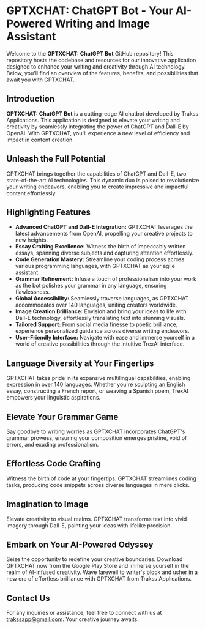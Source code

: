 # GPTXCHAT: ChatGPT Bot - Your AI-Powered Writing and Image Assistant

Welcome to the **GPTXCHAT: ChatGPT Bot** GitHub repository! This repository hosts the codebase and resources for our innovative application designed to enhance your writing and creativity through AI technology. Below, you'll find an overview of the features, benefits, and possibilities that await you with GPTXCHAT.

## Introduction

**GPTXCHAT: ChatGPT Bot** is a cutting-edge AI chatbot developed by Trakss Applications. This application is designed to elevate your writing and creativity by seamlessly integrating the power of ChatGPT and Dall-E by OpenAI. With GPTXCHAT, you'll experience a new level of efficiency and impact in content creation.

## Unleash the Full Potential

GPTXCHAT brings together the capabilities of ChatGPT and Dall-E, two state-of-the-art AI technologies. This dynamic duo is poised to revolutionize your writing endeavors, enabling you to create impressive and impactful content effortlessly.

## Highlighting Features

- **Advanced ChatGPT and Dall-E Integration:** GPTXCHAT leverages the latest advancements from OpenAI, propelling your creative projects to new heights.
- **Essay Crafting Excellence:** Witness the birth of impeccably written essays, spanning diverse subjects and capturing attention effortlessly.
- **Code Generation Mastery:** Streamline your coding process across various programming languages, with GPTXCHAT as your agile assistant.
- **Grammar Refinement:** Infuse a touch of professionalism into your work as the bot polishes your grammar in any language, ensuring flawlessness.
- **Global Accessibility:** Seamlessly traverse languages, as GPTXCHAT accommodates over 140 languages, uniting creators worldwide.
- **Image Creation Brilliance:** Envision and bring your ideas to life with Dall-E technology, effortlessly translating text into stunning visuals.
- **Tailored Support:** From social media finesse to poetic brilliance, experience personalized guidance across diverse writing endeavors.
- **User-Friendly Interface:** Navigate with ease and immerse yourself in a world of creative possibilities through the intuitive TrexAI interface.

## Language Diversity at Your Fingertips

GPTXCHAT takes pride in its expansive multilingual capabilities, enabling expression in over 140 languages. Whether you're sculpting an English essay, constructing a French report, or weaving a Spanish poem, TrexAI empowers your linguistic aspirations.

## Elevate Your Grammar Game

Say goodbye to writing worries as GPTXCHAT incorporates ChatGPT's grammar prowess, ensuring your composition emerges pristine, void of errors, and exuding professionalism.

## Effortless Code Crafting

Witness the birth of code at your fingertips. GPTXCHAT streamlines coding tasks, producing code snippets across diverse languages in mere clicks.

## Imagination to Image

Elevate creativity to visual realms. GPTXCHAT transforms text into vivid imagery through Dall-E, painting your ideas with lifelike precision.

## Embark on Your AI-Powered Odyssey

Seize the opportunity to redefine your creative boundaries. Download GPTXCHAT now from the Google Play Store and immerse yourself in the realm of AI-infused creativity. Wave farewell to writer's block and usher in a new era of effortless brilliance with GPTXCHAT from Trakss Applications.

## Contact Us

For any inquiries or assistance, feel free to connect with us at trakssapp@gmail.com. Your creative journey awaits.
